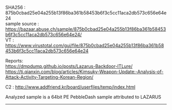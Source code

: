 SHA256 : 875b0cbad25e04a255b13f86ba361b58453b6f3c5cc11aca2db573c656e64e24  
sample source : https://bazaar.abuse.ch/sample/875b0cbad25e04a255b13f86ba361b58453b6f3c5cc11aca2db573c656e64e24/  
VT : https://www.virustotal.com/gui/file/875b0cbad25e04a255b13f86ba361b58453b6f3c5cc11aca2db573c656e64e24  

Reports:  
https://dmpdump.github.io/posts/Lazarus-Backdoor-ITLure/  
https://ti.qianxin.com/blog/articles/Kimsuky-Weapon-Update:-Analysis-of-Attack-Activity-Targeting-Korean-Region/  


C2 :
http://www.addfriend.kr/board/userfiles/temp/index.html  

Analyzed sample is a 64bit PE PebbleDash sample attributed to LAZARUS  

---



